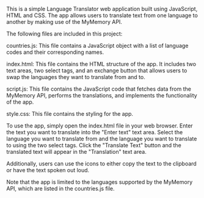 This is a simple Language Translator web application built using JavaScript, HTML and CSS. The app allows users to translate text from one language to another by making use of the MyMemory API.

The following files are included in this project:

countries.js: This file contains a JavaScript object with a list of language codes and their corresponding names.

index.html: This file contains the HTML structure of the app. It includes two text areas, two select tags, and an exchange button that allows users to swap the languages they want to translate from and to.

script.js: This file contains the JavaScript code that fetches data from the MyMemory API, performs the translations, and implements the functionality of the app.

style.css: This file contains the styling for the app.

To use the app, simply open the index.html file in your web browser. Enter the text you want to translate into the "Enter text" text area. Select the language you want to translate from and the language you want to translate to using the two select tags. Click the "Translate Text" button and the translated text will appear in the "Translation" text area.

Additionally, users can use the icons to either copy the text to the clipboard or have the text spoken out loud.

Note that the app is limited to the languages supported by the MyMemory API, which are listed in the countries.js file.
